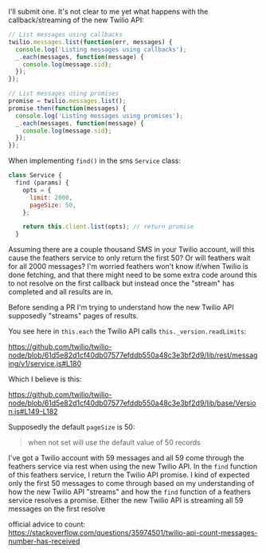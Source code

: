 I'll submit one. It's not clear to me yet what happens with the callback/streaming of the new Twilio API:

```js
// List messages using callbacks
twilio.messages.list(function(err, messages) {
  console.log('Listing messages using callbacks');
  _.each(messages, function(message) {
    console.log(message.sid);
  });
});

// List messages using promises
promise = twilio.messages.list();
promise.then(function(messages) {
  console.log('Listing messages using promises');
  _.each(messages, function(message) {
    console.log(message.sid);
  });
});
```

When implementing `find()` in the sms `Service` class:

```js
class Service {
  find (params) {
    opts = {
      limit: 2000,
      pageSize: 50,
    };

    return this.client.list(opts); // return promise
  }
```

Assuming there are a couple thousand SMS in your Twilio account, will this cause the feathers service to only return the first 50? Or will feathers wait for all 2000 messages? I'm worried feathers won't know if/when Twilio is done fetching, and that there might need to be some extra code around this to not resolve on the first callback but instead once the "stream" has completed and all results are in.

Before sending a PR I'm trying to understand how the new Twilio API supposedly "streams" pages of results.

You see here in `this.each` the Twilio API calls `this._version.readLimits`:

https://github.com/twilio/twilio-node/blob/61d5e82d1cf40db07577efddb550a48c3e3bf2d9/lib/rest/messaging/v1/service.js#L180

Which I believe is this:

https://github.com/twilio/twilio-node/blob/61d5e82d1cf40db07577efddb550a48c3e3bf2d9/lib/base/Version.js#L149-L182

Supposedly the default `pageSize` is 50:

> when not set will use the default value of 50 records

I've got a Twilio account with 59 messages and all 59 come through the feathers service via rest when using the new Twilio API. In the `find` function of this feathers service, I return the Twilio API promise. I kind of expected only the first 50 messages to come through based on my understanding of how the new Twilio API "streams" and how the `find` function of a feathers service resolves a promise. Either the new Twilio API is streaming all 59 messages on the first resolve

official advice to count: https://stackoverflow.com/questions/35974501/twilio-api-count-messages-number-has-received
